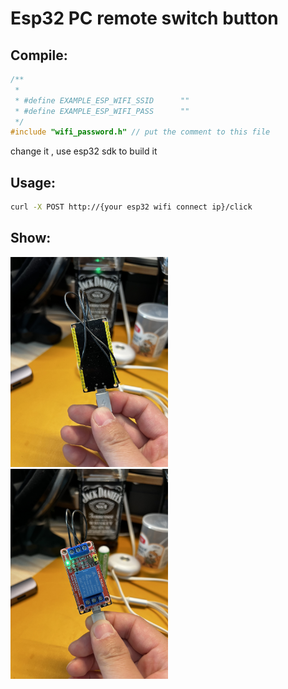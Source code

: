 Esp32 PC remote switch button
====================


## Compile:
```c
/**
 *
 * #define EXAMPLE_ESP_WIFI_SSID      ""
 * #define EXAMPLE_ESP_WIFI_PASS      ""
 */
#include "wifi_password.h" // put the comment to this file

```
change it , use esp32 sdk to build it


## Usage:
```bash 
curl -X POST http://{your esp32 wifi connect ip}/click
```


## Show:

<img src="./image/main_board.jpg" width="50%">
<img src="./image/switch.jpg" width="50%">
